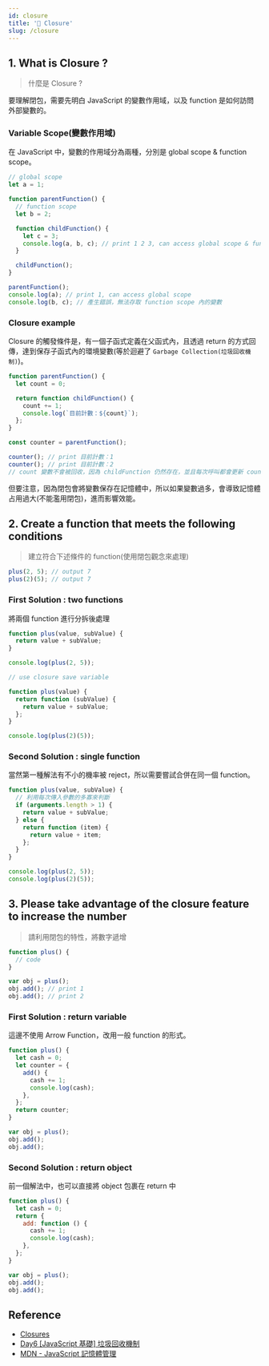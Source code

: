 ```yaml
---
id: closure
title: '📄 Closure'
slug: /closure
---
```


## 1. What is Closure ?

> 什麼是 Closure ?

要理解閉包，需要先明白 JavaScript 的變數作用域，以及 function 是如何訪問外部變數的。

### Variable Scope(變數作用域)

在 JavaScript 中，變數的作用域分為兩種，分別是 global scope & function scope。

```js
// global scope
let a = 1;

function parentFunction() {
  // function scope
  let b = 2;

  function childFunction() {
    let c = 3;
    console.log(a, b, c); // print 1 2 3, can access global scope & function scope
  }

  childFunction();
}

parentFunction();
console.log(a); // print 1, can access global scope
console.log(b, c); // 產生錯誤，無法存取 function scope 內的變數
```

### Closure example

Closure 的觸發條件是，有一個子函式定義在父函式內，且透過 return 的方式回傳，達到保存子函式內的環境變數(等於迴避了 `Garbage Collection(垃圾回收機制)`)。

```js
function parentFunction() {
  let count = 0;

  return function childFunction() {
    count += 1;
    console.log(`目前計數：${count}`);
  };
}

const counter = parentFunction();

counter(); // print 目前計數：1
counter(); // print 目前計數：2
// count 變數不會被回收，因為 childFunction 仍然存在，並且每次呼叫都會更新 count 的值
```

但要注意，因為閉包會將變數保存在記憶體中，所以如果變數過多，會導致記憶體占用過大(不能濫用閉包)，進而影響效能。

## 2. Create a function that meets the following conditions

> 建立符合下述條件的 function(使用閉包觀念來處理)

```js
plus(2, 5); // output 7
plus(2)(5); // output 7
```

### First Solution : two functions

將兩個 function 進行分拆後處理

```js
function plus(value, subValue) {
  return value + subValue;
}

console.log(plus(2, 5));
```

```js
// use closure save variable

function plus(value) {
  return function (subValue) {
    return value + subValue;
  };
}

console.log(plus(2)(5));
```

### Second Solution : single function

當然第一種解法有不小的機率被 reject，所以需要嘗試合併在同一個 function。

```js
function plus(value, subValue) {
  // 利用每次傳入參數的多寡來判斷
  if (arguments.length > 1) {
    return value + subValue;
  } else {
    return function (item) {
      return value + item;
    };
  }
}

console.log(plus(2, 5));
console.log(plus(2)(5));
```

## 3. Please take advantage of the closure feature to increase the number

> 請利用閉包的特性，將數字遞增

```js
function plus() {
  // code
}

var obj = plus();
obj.add(); // print 1
obj.add(); // print 2
```

### First Solution : return variable

這邊不使用 Arrow Function，改用一般 function 的形式。

```js
function plus() {
  let cash = 0;
  let counter = {
    add() {
      cash += 1;
      console.log(cash);
    },
  };
  return counter;
}

var obj = plus();
obj.add();
obj.add();
```

### Second Solution : return object

前一個解法中，也可以直接將 object 包裹在 return 中

```js
function plus() {
  let cash = 0;
  return {
    add: function () {
      cash += 1;
      console.log(cash);
    },
  };
}

var obj = plus();
obj.add();
obj.add();
```

## Reference

- [Closures](https://developer.mozilla.org/zh-TW/docs/Web/JavaScript/Closures)
- [Day6 [JavaScript 基礎] 垃圾回收機制](https://ithelp.ithome.com.tw/articles/10214185)
- [MDN - JavaScript 記憶體管理](https://developer.mozilla.org/en-US/docs/Web/JavaScript/Memory_Management)
